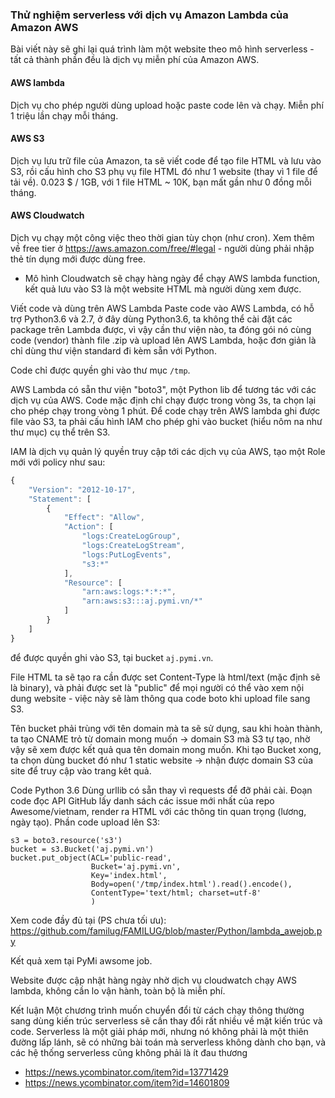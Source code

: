 ### Thử nghiệm serverless với dịch vụ Amazon Lambda của Amazon AWS
Bài viết này sẽ ghi lại quá trình làm một website theo mô hình serverless - tất cả thành phần đều là dịch vụ miễn phí của Amazon AWS.


#### AWS lambda
Dịch vụ cho phép người dùng upload hoặc paste code lên và chạy.
Miễn phí 1 triệu lần chạy mỗi tháng.


#### AWS S3
Dịch vụ lưu trữ file của Amazon, ta sẽ viết code để tạo file HTML và lưu vào S3, rồi cấu hình cho S3 phụ vụ file HTML đó như 1 website (thay vì 1 file để tải về).
0.023 $ / 1GB, với 1 file HTML ~ 10K, bạn mất gần như 0 đồng mỗi tháng.

#### AWS Cloudwatch 
Dịch vụ chạy một công việc theo thời gian tùy chọn (như cron).
Xem thêm về free tier ở https://aws.amazon.com/free/#legal - người dùng phải nhập thẻ tín dụng mới được dùng free.

- Mô hình
Cloudwatch sẽ chạy hàng ngày để chạy AWS lambda function, kết quả lưu vào S3 là một website HTML mà người dùng xem được.

Viết code và dùng trên AWS Lambda
Paste code vào AWS Lambda, có hỗ trợ Python3.6 và 2.7, ở đây dùng Python3.6, ta không thể cài đặt các package trên Lambda được, vì vậy cần thư viện nào, ta đóng gói nó cùng code (vendor) thành file .zip và upload lên AWS Lambda, hoặc đơn giản là chỉ dùng thư viện standard đi kèm sẵn với Python.

Code chỉ được quyền ghi vào thư mục `/tmp`.

AWS Lambda có sẵn thư viện "boto3", một Python lib để tương tác với các dịch vụ của AWS.
Code mặc định chỉ chạy được trong vòng 3s, ta chọn lại cho phép chạy trong vòng 1 phút.
Để code chạy trên AWS lambda ghi được file vào S3, ta phải cấu hình IAM cho phép ghi vào bucket (hiểu nôm na như thư mục) cụ thể trên S3.

IAM là dịch vụ quản lý quyền truy cập tới các dịch vụ của AWS, tạo một Role mới với policy như sau:

```javascript
{
    "Version": "2012-10-17",
    "Statement": [
        {
            "Effect": "Allow",
            "Action": [
                "logs:CreateLogGroup",
                "logs:CreateLogStream",
                "logs:PutLogEvents",
                "s3:*"
            ],
            "Resource": [
                "arn:aws:logs:*:*:*",
                "arn:aws:s3:::aj.pymi.vn/*"
            ]
        }
    ]
}
```
để được quyền ghi vào S3, tại bucket `aj.pymi.vn`.

File HTML ta sẽ tạo ra cần được set Content-Type là html/text (mặc định sẽ là binary), và phải được set là "public" để mọi người có thể vào xem nội dung website - việc này sẽ làm thông qua code boto khi upload file sang S3.

Tên bucket phải trùng với tên domain mà ta sẽ sử dụng, sau khi hoàn thành, ta tạo CNAME trỏ từ
domain mong muốn -> domain S3 mà S3 tự tạo, nhờ vậy sẽ xem được kết quả qua tên domain mong muốn. Khi tạo Bucket xong, ta chọn dùng bucket đó như 1 static website -> nhận được domain S3 của site để truy cập vào trang kêt quả.

Code Python 3.6
Dùng urllib có sẵn thay vì requests để đỡ phải cài.
Đoạn code đọc API GitHub lấy danh sách các issue mới nhất của repo Awesome/vietnam, render ra HTML với các thông tin quan trọng (lương, ngày tạo).
Phần code upload lên S3:

    s3 = boto3.resource('s3')
    bucket = s3.Bucket('aj.pymi.vn')
    bucket.put_object(ACL='public-read',
                      Bucket='aj.pymi.vn',
                      Key='index.html',
                      Body=open('/tmp/index.html').read().encode(),
                      ContentType='text/html; charset=utf-8'
                      )
Xem code đầy đủ tại (PS chưa tối ưu):
https://github.com/familug/FAMILUG/blob/master/Python/lambda_awejob.py

Kết quả xem tại PyMi awsome job.




Website được cập nhật hàng ngày nhờ dịch vụ cloudwatch chạy AWS lambda, không cần lo vận hành, toàn bộ là miễn phí.


Kết luận
Một chương trình muốn chuyển đổi từ cách chạy thông thường sang dùng kiến trúc serverless sẽ cần thay đổi rất nhiều về mặt kiến trúc và code.
Serverless là một giải pháp mới, nhưng nó không phải là một thiên đường lấp lánh, sẽ có những bài toán mà serverless không dành cho bạn, và các hệ thống serverless cũng không phải là ít đau thương
- https://news.ycombinator.com/item?id=13771429
- https://news.ycombinator.com/item?id=14601809

